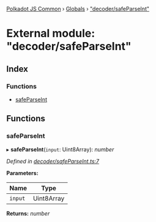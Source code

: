 [Polkadot JS Common](../README.md) › [Globals](../globals.md) › ["decoder/safeParseInt"](_decoder_safeparseint_.md)

# External module: "decoder/safeParseInt"

## Index

### Functions

* [safeParseInt](_decoder_safeparseint_.md#safeparseint)

## Functions

###  safeParseInt

▸ **safeParseInt**(`input`: Uint8Array): *number*

*Defined in [decoder/safeParseInt.ts:7](https://github.com/polkadot-js/common/blob/c776f0d8/packages/util-rlp/src/decoder/safeParseInt.ts#L7)*

**Parameters:**

Name | Type |
------ | ------ |
`input` | Uint8Array |

**Returns:** *number*
